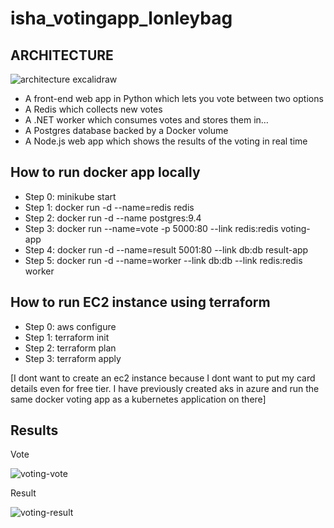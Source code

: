 # isha_votingapp_lonleybag

## ARCHITECTURE


![architecture excalidraw](https://github.com/user-attachments/assets/ba5a0e71-8354-4a95-a723-ddb9fce9d0b4)

* A front-end web app in Python which lets you vote between two options
* A Redis which collects new votes
* A .NET worker which consumes votes and stores them in…
* A Postgres database backed by a Docker volume
* A Node.js web app which shows the results of the voting in real time

## How to run docker app locally

* Step 0: minikube start
* Step 1: docker run -d --name=redis redis
* Step 2: docker run -d --name postgres:9.4
* Step 3: docker run --name=vote -p 5000:80 --link redis:redis voting-app
* Step 4: docker run -d --name=result 5001:80 --link db:db result-app
* Step 5: docker run -d --name=worker --link db:db --link redis:redis worker

## How to run EC2 instance using terraform 

* Step 0: aws configure
* Step 1: terraform init
* Step 2: terraform plan
* Step 3: terraform apply

[I dont want to create an ec2 instance because I dont want to put my card details even for free tier. I have previously created aks in azure and run the same docker voting app as a kubernetes application on there]

## Results

Vote

![voting-vote](https://github.com/user-attachments/assets/5aefabbe-ce8c-483f-ab43-0feb7b1ab013)

Result

![voting-result](https://github.com/user-attachments/assets/25464ae8-a045-444d-a3d9-43437c5696f0)

